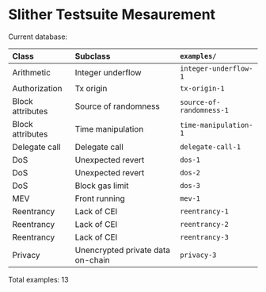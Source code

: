 # Slither Testsuite Mesaurement

Current database:

| Class            | Subclass                          | `examples/`              |
| :--------------- | :-------------------------------- | :----------------------- |
| Arithmetic       | Integer underflow                 | `integer-underflow-1`    |
| Authorization    | Tx origin                         | `tx-origin-1`            |
| Block attributes | Source of randomness              | `source-of-randomness-1` |
| Block attributes | Time manipulation                 | `time-manipulation-1`    |
| Delegate call    | Delegate call                     | `delegate-call-1`        |
| DoS              | Unexpected revert                 | `dos-1`                  |
| DoS              | Unexpected revert                 | `dos-2`                  |
| DoS              | Block gas limit                   | `dos-3`                  |
| MEV              | Front running                     | `mev-1`                  |
| Reentrancy       | Lack of CEI                       | `reentrancy-1`           |
| Reentrancy       | Lack of CEI                       | `reentrancy-2`           |
| Reentrancy       | Lack of CEI                       | `reentrancy-3`           |
| Privacy          | Unencrypted private data on-chain | `privacy-3`              |

Total examples: 13
